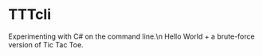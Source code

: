 TTTcli
===

Experimenting with C# on the command line.\n
Hello World + a brute-force version of Tic Tac Toe.



